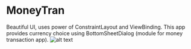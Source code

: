 # MoneyTran
Beautiful UI, uses power of ConstraintLayout and ViewBinding. 
This app provides currency choice using BottomSheetDialog (module for money transaction app). 
![alt text](screenshots/1.jpeg "Начальный экран")
